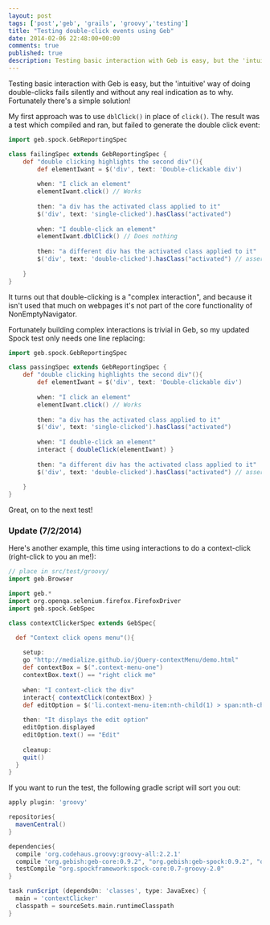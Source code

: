 ```yaml
---
layout: post
tags: ['post','geb', 'grails', 'groovy','testing']
title: "Testing double-click events using Geb"
date: 2014-02-06 22:48:00+00:00
comments: true
published: true
description: Testing basic interaction with Geb is easy, but the 'intuitive' way of doing double-clicks fails silently and without any real indication as to why. Fortunately there's a simple solution!
---
```

Testing basic interaction with Geb is easy, but the 'intuitive' way of doing double-clicks fails silently and without any real indication as to why. Fortunately there's a simple solution!

My first approach was to use <code>dblClick()</code> in place of <code>click()</code>. The result was a test which compiled and ran, but failed to generate the double click event:

```groovy
import geb.spock.GebReportingSpec

class failingSpec extends GebReportingSpec {
    def "double clicking highlights the second div"(){
        def elementIwant = $('div', text: 'Double-clickable div')
        
        when: "I click an element"
        elementIwant.click() // Works
        
        then: "a div has the activated class applied to it"
        $('div', text: 'single-clicked').hasClass("activated")
        
        when: "I double-click an element"
        elementIwant.dblClick() // Does nothing
        
        then: "a different div has the activated class applied to it"
        $('div', text: 'double-clicked').hasClass("activated") // assertion fails
        
    }
}
```

It turns out that double-clicking is a "complex interaction", and because it isn't used that much on webpages it's not part of the core functionality of NonEmptyNavigator.

Fortunately building complex interactions is trivial in Geb, so my updated Spock test only needs one line replacing:

```groovy
import geb.spock.GebReportingSpec

class passingSpec extends GebReportingSpec {
    def "double clicking highlights the second div"(){
        def elementIwant = $('div', text: 'Double-clickable div')
        
        when: "I click an element"
        elementIwant.click() // Works
        
        then: "a div has the activated class applied to it"
        $('div', text: 'single-clicked').hasClass("activated")
        
        when: "I double-click an element"
        interact { doubleClick(elementIwant) }
        
        then: "a different div has the activated class applied to it"
        $('div', text: 'double-clicked').hasClass("activated") // assertion passes
        
    }
}
```

Great, on to the next test!

### Update (7/2/2014)

Here's another example, this time using interactions to do a context-click (right-click to you an me!):

```groovy
// place in src/test/groovy/
import geb.Browser

import geb.*
import org.openqa.selenium.firefox.FirefoxDriver
import geb.spock.GebSpec

class contextClickerSpec extends GebSpec{

  def "Context click opens menu"(){
     
    setup:
    go "http://medialize.github.io/jQuery-contextMenu/demo.html"
    def contextBox = $(".context-menu-one")
    contextBox.text() == "right click me"
  
    when: "I context-click the div"
    interact{ contextClick(contextBox) }
    def editOption = $('li.context-menu-item:nth-child(1) > span:nth-child(1)')
    
    then: "It displays the edit option"
    editOption.displayed
    editOption.text() == "Edit"
    
    cleanup:
    quit()
  }
}
```

If you want to run the test, the following gradle script will sort you out:

```groovy
apply plugin: 'groovy'

repositories{
  mavenCentral()
}

dependencies{
  compile 'org.codehaus.groovy:groovy-all:2.2.1'
  compile "org.gebish:geb-core:0.9.2", "org.gebish:geb-spock:0.9.2", "org.seleniumhq.selenium:selenium-firefox-driver:2.39.0", "org.seleniumhq.selenium:selenium-support:2.39.0"
  testCompile "org.spockframework:spock-core:0.7-groovy-2.0"
}

task runScript (dependsOn: 'classes', type: JavaExec) {
  main = 'contextClicker'
  classpath = sourceSets.main.runtimeClasspath
}
```
